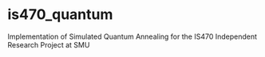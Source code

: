 # is470_quantum
Implementation of Simulated Quantum Annealing for the IS470 Independent Research Project at SMU
